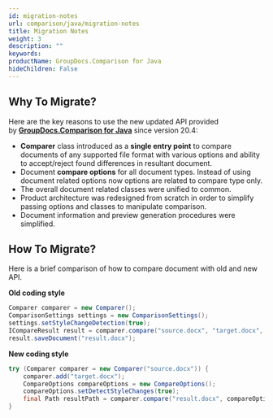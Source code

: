 ```yaml
---
id: migration-notes
url: comparison/java/migration-notes
title: Migration Notes
weight: 3
description: ""
keywords: 
productName: GroupDocs.Comparison for Java
hideChildren: False
---
```

## Why To Migrate?

Here are the key reasons to use the new updated API provided by **[GroupDocs.Comparison for Java](https://products.groupdocs.com/comparison/java)** since version 20.4:

*   **Comparer** class introduced as a **single entry point** to compare documents of any supported file format with various options and ability to accept/reject found differences in resultant document.  
*   Document **compare options** for all document types. Instead of using document related options now options are related to compare type only.
*   The overall document related classes were unified to common.     
*   Product architecture was redesigned from scratch in order to simplify passing options and classes to manipulate comparison.    
*   Document information and preview generation procedures were simplified.  
    

## How To Migrate? 

Here is a brief comparison of how to compare document with old and new API.  

**Old coding style**

```java
Comparer comparer = new Comparer();
ComparisonSettings settings = new ComparisonSettings();
settings.setStyleChangeDetection(true);
ICompareResult result = comparer.compare("source.docx", "target.docx", settings);
result.saveDocument("result.docx");
```

**New coding style**

```java
try (Comparer comparer = new Comparer("source.docx")) {
    comparer.add("target.docx");
    CompareOptions compareOptions = new CompareOptions();
    compareOptions.setDetectStyleChanges(true);
    final Path resultPath = comparer.compare("result.docx", compareOptions);
}
```
